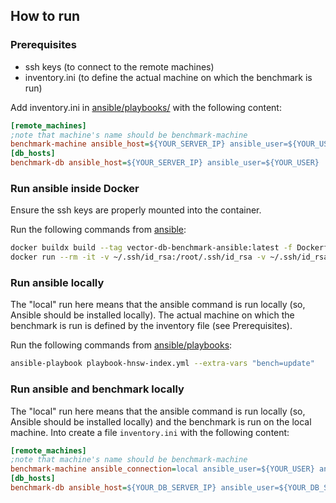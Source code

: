 ## How to run

### Prerequisites
* ssh keys (to connect to the remote machines)
* inventory.ini (to define the actual machine on which the benchmark is run)

Add inventory.ini in [ansible/playbooks/](playbooks) with the following content:
```ini
[remote_machines]
;note that machine's name should be benchmark-machine
benchmark-machine ansible_host=${YOUR_SERVER_IP} ansible_user=${YOUR_USER}
[db_hosts]
benchmark-db ansible_host=${YOUR_SERVER_IP} ansible_user=${YOUR_USER}
```

### Run ansible inside Docker
Ensure the ssh keys are properly mounted into the container.

Run the following commands from [ansible](.):
```bash
docker buildx build --tag vector-db-benchmark-ansible:latest -f Dockerfile .
docker run --rm -it -v ~/.ssh/id_rsa:/root/.ssh/id_rsa -v ~/.ssh/id_rsa.pub:/root/.ssh/id_rsa.pub -v ./playbooks:/ansible/playbooks -v ./tmp:/tmp/experiments vector-db-benchmark-ansible ansible-playbook playbook-hnsw-index.yml --extra-vars "bench=update"
```

### Run ansible locally
The "local" run here means that the ansible command is run locally (so, Ansible should be installed locally).
The actual machine on which the benchmark is run is defined by the inventory file (see Prerequisites).

Run the following commands from [ansible/playbooks](playbooks):
```bash
ansible-playbook playbook-hnsw-index.yml --extra-vars "bench=update"
```

### Run ansible and benchmark locally
The "local" run here means that the ansible command is run locally (so, Ansible should be installed locally) and the benchmark is run on the local machine.
Into [](ansible/playbooks) create a file `inventory.ini` with the following content:
```ini
[remote_machines]
;note that machine's name should be benchmark-machine
benchmark-machine ansible_connection=local ansible_user=${YOUR_USER} ansible_become=false
[db_hosts]
benchmark-db ansible_host=${YOUR_DB_SERVER_IP} ansible_user=${YOUR_DB_SERVER_USER}
```